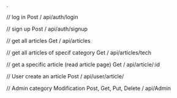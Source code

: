.

// log in 
Post /  api/auth/login

// sign up 
Post /  api/auth/signup


// get all articles
Get  /  api/articles


// get all articles of specif category
Get  /  api/articles/tech



// get a specific article (read article page) 
Get  /  api/article/:id



// User create an article
Post /  api/user/article/


// Admin category Modification
Post, Get, Put, Delete  /  api/Admin